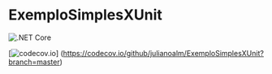 # ExemploSimplesXUnit

![.NET Core](https://github.com/julianoalm/ExemploSimplesXUnit/workflows/.NET%20Core/badge.svg)

[![codecov.io](https://codecov.io/github/julianoalm/ExemploSimplesXUnit/coverage.svg?branch=master)]
(https://codecov.io/github/julianoalm/ExemploSimplesXUnit?branch=master)
